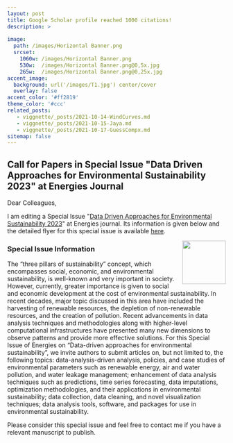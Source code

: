 ```yaml
---
layout: post
title: Google Scholar profile reached 1000 citations!
description: >
   
image: 
  path: /images/Horizontal Banner.png
  srcset:
    1060w: /images/Horizontal Banner.png
    530w:  /images/Horizontal Banner.png@0,5x.jpg
    265w:  /images/Horizontal Banner.png@0,25x.jpg
accent_image: 
  background: url('/images/T1.jpg') center/cover
  overlay: false
accent_color: '#ff2819'
theme_color: '#ccc'
related_posts:
   - viggnette/_posts/2021-10-14-WindCurves.md
   - viggnette/_posts/2021-10-15-Jaya.md
   - viggnette/_posts/2021-10-17-GuessCompx.md
sitemap: false
---
```


## Call for Papers in Special Issue "Data Driven Approaches for Environmental Sustainability 2023" at Energies Journal

Dear Colleagues,

I am editing a Special Issue "[Data Driven Approaches for Environmental Sustainability 2023](https://www.mdpi.com/journal/energies/special_issues/NKX8X28I58)" at Energies journal. 
Its information is given below and the detailed flyer for this special issue is available [here](https://www.mdpi.com/journal/energies/special_issue_flyer_pdf/NKX8X28I58/web). 

<img align="right" src="https://user-images.githubusercontent.com/10669836/188822405-daaaaabe-6e03-41ff-8853-29a624ae2677.png" width="100">

### Special Issue Information

The “three pillars of sustainability” concept, which encompasses social, economic, and environmental sustainability, is well-known and very important in society. However, currently, greater importance is given to social and economic development at the cost of environmental sustainability. In recent decades, major topic discussed in this area have included the harvesting of renewable resources, the depletion of non-renewable resources, and the creation of pollution. Recent advancements in data analysis techniques and methodologies along with higher-level computational infrastructures have presented many new dimensions to observe patterns and provide more effective solutions. For this Special Issue of Energies on “Data-driven approaches for environmental sustainability”, we invite authors to submit articles on, but not limited to, the following topics: data-analysis-driven analysis, policies, and case studies of environmental parameters such as renewable energy, air and water pollution, and water leakage management; enhancement of data analysis techniques such as predictions, time series forecasting, data imputations, optimization methodologies, and their applications in environmental sustainability; data collection, data cleaning, and novel visualization techniques; data analysis tools, software, and packages for use in environmental sustainability.

Please consider this special issue and feel free to contact me if you have a relevant manuscript to publish.



[mm]: https://guides.github.com/features/mastering-markdown/
[ksyn]: https://kramdown.gettalong.org/syntax.html
[ksyntab]:https://kramdown.gettalong.org/syntax.html#tables
[ksynmath]: https://kramdown.gettalong.org/syntax.html#math-blocks
[katex]: https://khan.github.io/KaTeX/
[rtable]: https://dbushell.com/2016/03/04/css-only-responsive-tables/
